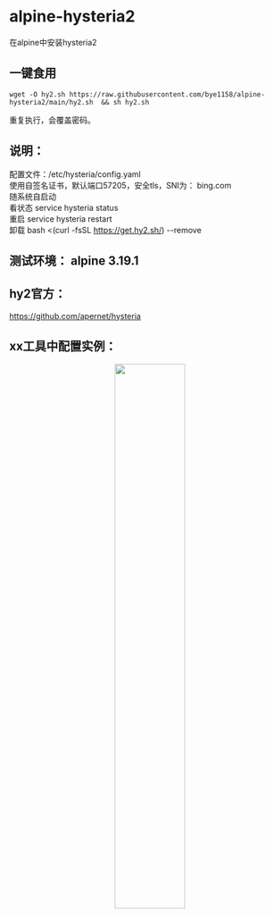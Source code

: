 # alpine-hysteria2
在alpine中安装hysteria2

## 一键食用
```
wget -O hy2.sh https://raw.githubusercontent.com/bye1158/alpine-hysteria2/main/hy2.sh  && sh hy2.sh
```
重复执行，会覆盖密码。  

## 说明：  
配置文件：/etc/hysteria/config.yaml  
使用自签名证书，默认端口57205，安全tls，SNI为： bing.com  
随系统自启动  
看状态 service hysteria status  
重启 service hysteria restart  
卸载 bash <(curl -fsSL https://get.hy2.sh/) --remove

## 测试环境：  alpine 3.19.1  

## hy2官方：  
https://github.com/apernet/hysteria  

## xx工具中配置实例：  
<div align=center> <img src="image.png" width = 50%/> </div>




